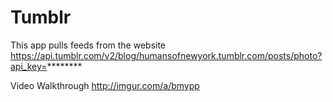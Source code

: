 # Tumblr
This app pulls feeds from the website https://api.tumblr.com/v2/blog/humansofnewyork.tumblr.com/posts/photo?api_key=********

Video Walkthrough
http://imgur.com/a/bmypp
